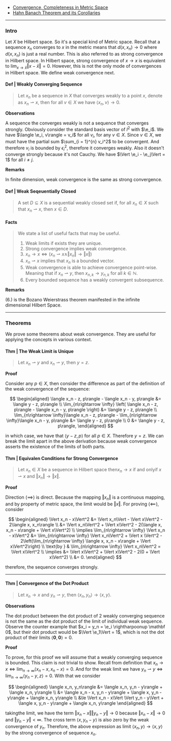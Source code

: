 - [Convergence, Completeness in Metric Space](Functional%20Spaces/Convergence,%20Completeness%20in%20Metric%20Space.md)
- [Hahn Banach Theorem and its Corollaries](Hahn%20Banach%20Theorem%20and%20its%20Corollaries.md) 


---
### **Intro**

Let $X$ be Hilbert space. 
So it's a special kind of Metric space. 
Recall that a sequence $x_n$ converges to $x$ in the metric means that $d(x, x_n) \rightarrow 0$ where $d(x, x_n)$ is just a real number. 
This is also referred to as strong convergence in Hilbert space. 
In Hilbert space, strong convergence of $x \rightarrow x$ is equivalent to $\lim_{x\rightarrow \bar x}\Vert x - \bar x\Vert = 0$. 
However, this is not the only mode of convergences in Hilbert space. 
We define weak convergence next.

#### **Def | Weakly Converging Sequence**
> Let $x_n$ be a sequence in $X$ that converges weakly to a point $x$, denote as $x_n \rightharpoonup x$, then for all $v \in X$ we have $\langle x_n, v\rangle\rightarrow 0$. 


**Observations**

A sequence the converges weakly is not a sequence that converges strongly. 
Obviously consider the standard basis vector of $l^2$ with $\e_i$. 
We have $\langle \e_i, v\rangle = v_i$ for all $v_i$, for any $v \in X$. 
Since $v \in X$, we must have the partial sum $\sum_{i = 1}^{n} v_i^2$ to be convergent. 
And therefore $v_i$ is bounded by $\epsilon^2_i$, therefore it converges weakly. 
Also it doesn't converge strongly because it's not Cauchy. 
We have $\Vert \e_i - \e_j\Vert = 1$ for all $i \neq j$. 



**Remarks**

In finite dimension, weak convergence is the same as strong convergence. 


#### **Def | Weak Seqeuentially Closed**
> A set $D \subseteq X$ is a sequential weakly closed set if, for all $x_n \in X$ such that $x_n \rightharpoonup x$, then $x \in D$. 
>



#### **Facts**
> We state a list of useful facts that may be useful. 
> 1. Weak limits if exists they are unique. 
> 2. Strong convergence implies weak convergence. 
> 3. $x_n \rightarrow x \iff (x_n \rightharpoonup x \wedge \Vert x _n \Vert\rightarrow \Vert x\Vert)$
> 4. $x_n \rightharpoonup x$ implies that $x_n$ is a bounded vector. 
> 5. Weak convergence is able to achieve convergence point-wise. Meaning that if $x_n \rightharpoonup y$, then $x_{n, k}\rightarrow y_{n, k}$ for all $k \in \mathbb N$. 
> 6. Every bounded sequence has a weakly convergent subsequence. 


**Remarks**

(6.) is the Bozano Weierstrass theorem manifested in the infinite dimensional Hilbert Space. 

---
### **Theorems**

We prove some theorems about weak convergence. 
They are useful for applying the concepts in various context. 

#### **Thm | The Weak Limit is Unique**
> Let $x_n \rightharpoonup y$ and $x_n\rightharpoonup y$, then $y = z$. 

**Proof**

Consider any $p \in X$, then consider the difference as part of the definition of the weak convergence of the sequence: 

$$
\begin{aligned}
    \langle x_n - z, p\rangle - \langle x_n - y, p\rangle &= \langle y - z, p\rangle
    \\
    \lim_{n\rightarrow \infty}
    \left(
        \langle x_n - z, p\rangle - \langle x_n - y, p\rangle 
    \right)
    &= \langle y - z, p\rangle
    \\
    \lim_{n\rightarrow \infty}\langle x_n - z, p\rangle 
    - \lim_{n\rightarrow \infty}\langle x_n - y, p\rangle 
    &= \langle y - z, p\rangle
    \\
    0 &= \langle y - z, p\rangle, 
\end{aligned}
$$

in which case, we have that $\langle y - z, p\rangle$ for all $p \in X$. 
Therefore $y = z$. 
We can break the limit apart in the above derivation because weak convergence asserts the existence of the limits of both parts. 


#### **Thm | Equivalen Conditions for Strong Convergence**
> Let $x_n \in X$ be a sequence in Hilbert space then$x_n \rightarrow x$ if and onlyif $x \rightharpoonup x$ and $\Vert x_n \Vert\rightarrow \Vert x\Vert$. 

**Proof**

Direction ($\implies$) is direct. 
Because the mapping $\Vert x_n\Vert$ is a continuous mapping, and by property of metric space, the limit would be $\Vert x\Vert$. 
For proving $(\impliedby)$, consider 

$$
\begin{aligned}
    \Vert x_n - x\Vert^2 &= \Vert x_n\Vert - \Vert x\Vert^2 - 2\langle x, x_n\rangle
    \\
    &= 
    \Vert x_n\Vert^2 + \Vert x\Vert^2 - 2(\langle x, x_n - x\rangle + \Vert x\Vert^2)
    \\
    \implies
    \lim_{n\rightarrow \infty} \Vert x_n - x\Vert^2 
    &= 
    \lim_{n\rightarrow \infty}
    \Vert x_n\Vert^2 + \Vert x \Vert^2
    - 2\left(\lim_{n\rightarrow \infty} \langle x, x_n - x\rangle + \Vert x\Vert^2\right)
    \\
    \text{by } & \lim_{n\rightarrow \infty} \Vert x_n\Vert^2 = \Vert x\Vert^2 
    \\
    \implies 
    &= 
    \Vert x\Vert^2 + \Vert x\Vert^2 - 2(0 + \Vert x\Vert^2)
    \\
    &= 0. 
\end{aligned}
$$

therefore, the sequence converges strongly. 


---
#### **Thm | Convergence of the Dot Product**
> Let $x_n\rightarrow x$ and $y_n \rightharpoonup y$, then $\langle x_n, y_n\rangle\rightarrow \langle x, y\rangle$. 

**Observations**

The dot product between the dot product of 2 weakly converging sequence is not the same as the dot product of the limit of individual weak sequence. 
Observe the counter example that $x_i = y_n = \e_i \rightharpoonup \mathbf 0$, but their dot product would be $\Vert \e_1\Vert = 1$, which is not the dot product of their limits $\langle \mathbf 0, \mathbf 0\rangle = 0$. 

**Proof**

To prove, for this proof we will assume that a weakly converging sequence is bounded. 
This claim is not trivial to show. 
Recall from definition that $x_n\rightarrow x \iff \lim_{n\rightarrow \infty}\langle x_n - x, x_n - x\rangle = 0$. 
And for the weak limit we have $y_n\rightharpoonup y \iff \lim_{n\rightarrow \infty}\langle y_n - y, z\rangle = 0$. 
With that we consider 

$$
\begin{aligned}
    \langle x_n, y_n\rangle
    &= 
    \langle x_n, y_n - y\rangle + \langle x_n, y\rangle
    \\
    &= 
    \langle x_n - x, y_n - y\rangle + \langle x, y_n - y\rangle + \langle x_n, y\rangle
    \\
    &\le 
    \Vert x_n - x\Vert \Vert y_n - y\Vert + 
    \langle x, y_n - y\rangle + \langle x_n, y\rangle
\end{aligned}
$$

takingthe limit, we have the term $\Vert x_n - x\Vert\Vert y_n - y\Vert \rightarrow 0$ because $\Vert x_n - x\Vert\rightarrow 0$ and $\Vert y_n - y\Vert < \infty$. 
The cross term $\langle x, y_n - y\rangle$ is also zero by the weak convergence of $y_n$. 
Therefore, the above expression as limit $\langle x_n, y\rangle\rightarrow \langle x, y\rangle$ by the strong convergence of sequence $x_n$. 



